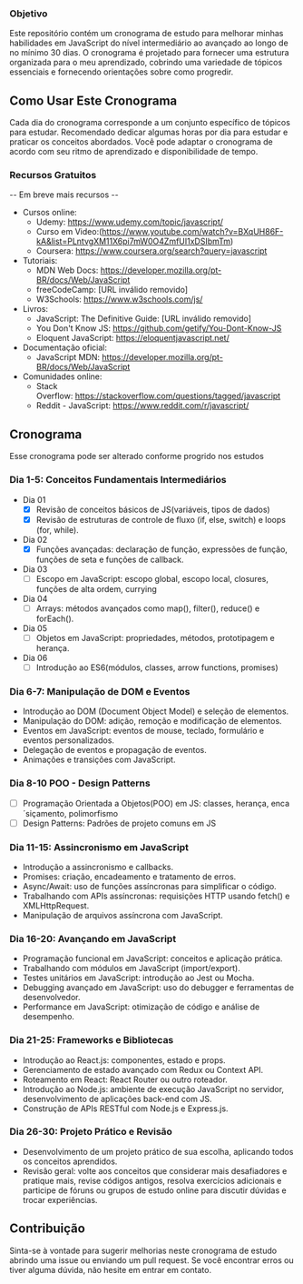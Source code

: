 ### Objetivo

Este repositório contém um cronograma de estudo para melhorar minhas habilidades em JavaScript do nível intermediário ao avançado ao longo de no mínimo 30 dias. O cronograma é projetado para fornecer uma estrutura organizada para o meu aprendizado, cobrindo uma variedade de tópicos essenciais e fornecendo orientações sobre como progredir.

## Como Usar Este Cronograma

Cada dia do cronograma corresponde a um conjunto específico de tópicos para estudar. Recomendado dedicar algumas horas por dia para estudar e praticar os conceitos abordados. Você pode adaptar o cronograma de acordo com seu ritmo de aprendizado e disponibilidade de tempo.

### Recursos Gratuitos
-- Em breve mais recursos -- 
- Cursos online:
    - Udemy: https://www.udemy.com/topic/javascript/
    - Curso em Video:(https://www.youtube.com/watch?v=BXqUH86F-kA&list=PLntvgXM11X6pi7mW0O4ZmfUI1xDSIbmTm)
    - Coursera: https://www.coursera.org/search?query=javascript
- Tutoriais:
    - MDN Web Docs: https://developer.mozilla.org/pt-BR/docs/Web/JavaScript
    - freeCodeCamp: [URL inválido removido]
    - W3Schools: https://www.w3schools.com/js/
- Livros:
    - JavaScript: The Definitive Guide: [URL inválido removido]
    - You Don't Know JS: https://github.com/getify/You-Dont-Know-JS
    - Eloquent JavaScript: https://eloquentjavascript.net/
- Documentação oficial:
    - JavaScript MDN: https://developer.mozilla.org/pt-BR/docs/Web/JavaScript
- Comunidades online:
    - Stack Overflow: https://stackoverflow.com/questions/tagged/javascript
    - Reddit - JavaScript: https://www.reddit.com/r/javascript/

## Cronograma
Esse cronograma pode ser alterado conforme progrido nos estudos

### Dia 1-5: Conceitos Fundamentais Intermediários

- Dia 01
    - [x]  Revisão de conceitos básicos de JS(variáveis, tipos de dados)
    - [x]  Revisão de estruturas de controle de fluxo (if, else, switch) e loops (for, while).
- Dia 02
    - [x]  Funções avançadas: declaração de função, expressões de função, funções de seta e funções de callback.
- Dia 03
    - [ ]  Escopo em JavaScript: escopo global, escopo local, closures, funções de alta ordem, currying
- Dia 04
    - [ ]  Arrays: métodos avançados como map(), filter(), reduce() e forEach().
- Dia 05
    - [ ]  Objetos em JavaScript: propriedades, métodos, prototipagem e herança.
- Dia 06
    - [ ]  Introdução ao ES6(módulos, classes, arrow functions, promises)

### Dia 6-7: Manipulação de DOM e Eventos

- Introdução ao DOM (Document Object Model) e seleção de elementos.
- Manipulação do DOM: adição, remoção e modificação de elementos.
- Eventos em JavaScript: eventos de mouse, teclado, formulário e eventos personalizados.
- Delegação de eventos e propagação de eventos.
- Animações e transições com JavaScript.

### Dia 8-10 POO - Design Patterns

- [ ]  Programação Orientada a Objetos(POO) em JS: classes, herança, enca´siçamento, polimorfismo
- [ ]  Design Patterns: Padrões de projeto comuns em JS

### Dia 11-15: Assincronismo em JavaScript

- Introdução a assincronismo e callbacks.
- Promises: criação, encadeamento e tratamento de erros.
- Async/Await: uso de funções assíncronas para simplificar o código.
- Trabalhando com APIs assíncronas: requisições HTTP usando fetch() e XMLHttpRequest.
- Manipulação de arquivos assíncrona com JavaScript.

### Dia 16-20: Avançando em JavaScript

- Programação funcional em JavaScript: conceitos e aplicação prática.
- Trabalhando com módulos em JavaScript (import/export).
- Testes unitários em JavaScript: introdução ao Jest ou Mocha.
- Debugging avançado em JavaScript: uso do debugger e ferramentas de desenvolvedor.
- Performance em JavaScript: otimização de código e análise de desempenho.

### Dia 21-25: Frameworks e Bibliotecas

- Introdução ao React.js: componentes, estado e props.
- Gerenciamento de estado avançado com Redux ou Context API.
- Roteamento em React: React Router ou outro roteador.
- Introdução ao Node.js: ambiente de execução JavaScript no servidor, desenvolvimento de aplicações back-end com JS.
- Construção de APIs RESTful com Node.js e Express.js.

### Dia 26-30: Projeto Prático e Revisão

- Desenvolvimento de um projeto prático de sua escolha, aplicando todos os conceitos aprendidos.
- Revisão geral: volte aos conceitos que considerar mais desafiadores e pratique mais, revise códigos antigos, resolva exercícios adicionais e participe de fóruns ou grupos de estudo online para discutir dúvidas e trocar experiências.

## Contribuição

Sinta-se à vontade para sugerir melhorias neste cronograma de estudo abrindo uma issue ou enviando um pull request. Se você encontrar erros ou tiver alguma dúvida, não hesite em entrar em contato.